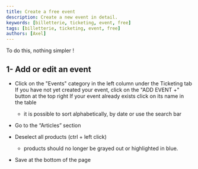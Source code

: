 ```yaml
---
title: Create a free event
description: Create a new event in detail.
keywords: [billetterie, ticketing, event, free]
tags: [billetterie, ticketing, event, free]
authors: [Axel]
---
```


To do this, nothing simpler !

## 1- Add or edit an event

- Click on the "Events" category in the left column under the Ticketing tab
If you have not yet created your event, click on the "ADD EVENT +" button at the top right
If your event already exists click on its name in the table
   * it is possible to sort alphabetically, by date or use the search bar
  
- Go to the “Articles” section
- Deselect all products (ctrl + left click)
   * products should no longer be grayed out or highlighted in blue.
  
- Save at the bottom of the page
